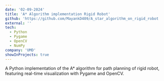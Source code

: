 ```yaml
---
date: '02-09-2024'
title: 'A* Algorithm implementation Rigid Robot'
github: 'https://github.com/MayankD409/A_star_algorithm_on_rigid_robot.git'
external: ''
tech:
  - Python
  - Pygame
  - OpenCV
  - NumPy
company: 'UMD'
showInProjects: true
---
```


A Python implementation of the A* algorithm for path planning of rigid robot, featuring real-time visualization with Pygame and OpenCV.

